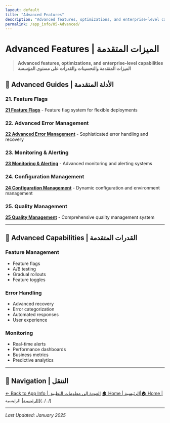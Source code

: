 ```yaml
---
layout: default
title: "Advanced Features"
description: "Advanced features, optimizations, and enterprise-level capabilities"
permalink: /app_info/05-Advanced/
---
```


# Advanced Features | الميزات المتقدمة

> **Advanced features, optimizations, and enterprise-level capabilities**  
> **الميزات المتقدمة والتحسينات والقدرات على مستوى المؤسسة**

## 🚀 **Advanced Guides | الأدلة المتقدمة**

### **21. Feature Flags**
**[21 Feature Flags](21-feature-flags/)** - Feature flag system for flexible deployments

### **22. Advanced Error Management**
**[22 Advanced Error Management](22-advanced-error-management/)** - Sophisticated error handling and recovery

### **23. Monitoring & Alerting**
**[23 Monitoring & Alerting](23-monitoring-alerting/)** - Advanced monitoring and alerting systems

### **24. Configuration Management**
**[24 Configuration Management](24-configuration-management/)** - Dynamic configuration and environment management

### **25. Quality Management**
**[25 Quality Management](25-quality-management/)** - Comprehensive quality management system

---

## 🎯 **Advanced Capabilities | القدرات المتقدمة**

### **Feature Management**
- Feature flags
- A/B testing
- Gradual rollouts
- Feature toggles

### **Error Handling**
- Advanced recovery
- Error categorization
- Automated responses
- User experience

### **Monitoring**
- Real-time alerts
- Performance dashboards
- Business metrics
- Predictive analytics

---

## 🔗 **Navigation | التنقل**

[← Back to App Info | العودة إلى معلومات التطبيق](../)
[🏠 Home | الرئيسية](/2025-Plans/)|[🏠 Home | الرئيسية](/2025-Plans/)| الرئيسية](../../)

---

*Last Updated: January 2025*
